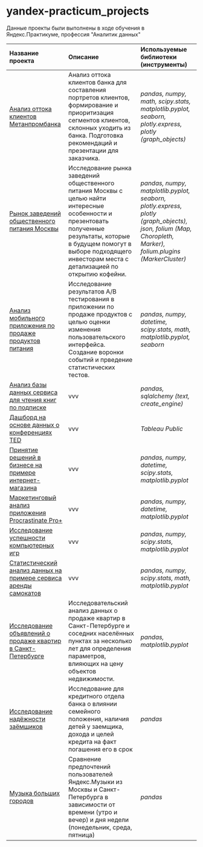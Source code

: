 # yandex-practicum_projects
Данные проекты были выполнены в ходе обучения в Яндекс.Практикуме, профессия "Аналитик данных"



|**Название проекта**|**Описание**                      |**Используемые библиотеки (инструменты)**|    
|:-------------------|:---------------------------------|:--------------------------|
|[Анализ оттока клиентов Метанпромбанка](/outflow_of_bank_customers)|Анализ оттока клиентов банка для составления портретов клиентов, формирование и приоритизация сегментов клиентов, склонных уходить из банка. Подготовка рекомендаций и презентации для заказчика.|*pandas, numpy, math, scipy.stats, matplotlib.pyplot, seaborn, plotly.express, plotly (graph_objects)*|
|[Рынок заведений общественного питания Москвы](/catering_market)|Исследование рынка заведений общественного питания Москвы с целью найти интересные особенности и презентовать полученные результаты, которые в будущем помогут в выборе подходящего инвесторам места с детализацией по открытию кофейни.|*pandas, numpy, matplotlib.pyplot, seaborn, plotly.express, plotly (graph_objects), json, folium (Map, Choropleth, Marker), folium.plugins (MarkerCluster)*|
|[Анализ мобильного приложения по продаже продуктов питания](/mobile_app_analysis_AAB_test)|Исследование результатов A/B тестирования в приложении по продаже продуктов с целью оценки изменения пользовательского интерфейса. Создание воронки событий и прведение статистических тестов.|*pandas, numpy, datetime, scipy.stats, math, matplotlib.pyplot, seaborn*|
|[Анализ базы данных сервиса для чтения книг по подписке](/book_reading_service)|vvv|*pandas, sqlalchemy (text, create_engine)*|
|[Дашборд на основе данных о конференциях TED](/TED_conference_dashboard)|vvv|*Tableau Public*|
|[Принятие решений в бизнесе на примере интернет-магазина](/business_solutions)|vvv|*pandas, numpy, datetime, scipy.stats, matplotlib.pyplot*|
|[Маркетинговый анализ приложения Procrastinate Pro+](/marketing_analysis)|vvv|*pandas, numpy, datetime, matplotlib.pyplot*|
|[Исследование успешности компьютерных игр](/successful_computer_games)|vvv|*pandas, numpy, scipy.stats, matplotlib.pyplot*|
|[Статистический анализ данных на примере сервиса аренды самокатов](/scooter_rental_service)|vvv|*pandas, numpy, scipy.stats, math, matplotlib.pyplot*|
|[Исследование объявлений о продаже квартир в Санкт-Петербурге](/realty_market_spb)|Исследовательский анализ данных о продаже квартир в Санкт-Петербурге и соседних населённых пунктах за несколько лет для определения параметров, влияющих на цену объектов недвижимости.|*pandas, matplotlib.pyplot*|
|[Исследование надёжности заёмщиков](/reliability_of_borrowers)|Исследование для кредитного отдела банка о влиянии семейного положения, наличия детей у заемщика, дохода и целей кредита на факт погашения его в срок|*pandas*|
|[Музыка больших городов](/music_of_big_cities)|Сравнение предпочтений пользователей Яндекс.Музыки из Москвы и Санкт-Петербурга в зависимости от времени (утро и вечер) и дня недели (понедельник, среда, пятница)|*pandas*|


